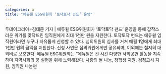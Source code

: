 ```yaml
---
categories: a
title: "에듀윌 ESG위원회 ‘토닥토닥 펀드’ 운영"
---
```

투데이코리아=김태문 기자 | 에듀윌 ESG위원회가 ‘토닥토닥 펀드’ 운영을 통해 갑작스러운 위기를 맞닥뜨린 임직원에게 최대 1천만 원을 지원한다. 토닥토닥 펀드는 에듀윌 임직원이라면 누구나 자유롭게 신청할 수 있다. 심의위원의 심사를 거쳐 매월 1명에게 최대 1천만 원의 금액을 지원한다. 신청 사연은 심의위원에게만 공유되며, 이외에는 철저히 대외비로 보호한다. 에듀윌 ESG위원회는 “에듀윌은 긴 시간 다양한 사회공헌 활동을 지속하며 지역사회의 꿈 실현을 위해 노력해왔다. 사랑의 쌀 나눔, 장학생 지원, 검정고시 지원, 임직원 나눔펀